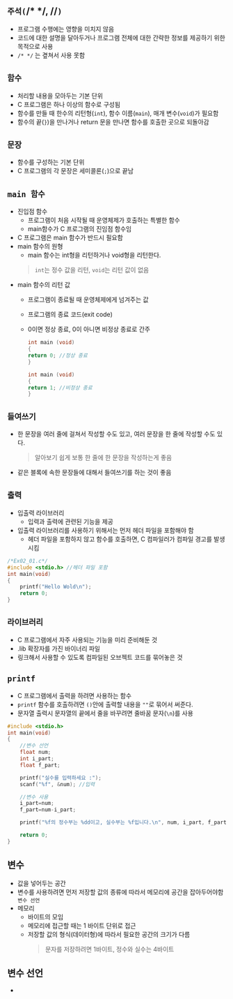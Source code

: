 ## `주석(`/* */, //`)`
* 프로그램 수행에는 영향을 미치지 않음
* 코드에 대한 설명을 달아두거나 프로그램 전체에 대한 간략한 정보를 제공하기 위한 목적으로 사용
* `/* */` 는 곂쳐서 사용 못함

## `함수`
* 처리할 내용을 모아두는 기본 단위
* C 프로그램은 하나 이상의 함수로 구성됨
* 함수를 만들 때 한수의 리턴형(`int`), 함수 이름(`main`), 매개 변수(`void`)가 필요함
* 함수의 끝(`}`)을 만나거나 return 문을 만나면 함수를 호출한 곳으로 되돌아감

## `문장`
* 함수를 구성하는 기본 단위
* C 프로그램의 각 문장은 세미콜론(`;`)으로 끝남

## `main 함수`
* 진입점 함수
  * 프로그램이 처음 시작될 때 운영체제가 호출하는 특별한 함수
  * main함수가 C 프로그램의 진임점 함수임
* C 프로그램은 main 함수가 반드시 필요함
* main 함수의 원형
  * main 함수는 int형을 리턴하거나 void형을 리턴한다.
  > `int`는 정수 값을 리턴, `void`는 리턴 값이 없음
* main 함수의 리턴 값
  * 프로그램이 종료될 때 운영체제에게 넘겨주는 값
  * 프로그램의 종료 코드(exit code)
  * 0이면 정상 종료, 0이 아니면 비정상 종료로 간주
    ```c
    int main (void)
    {
    return 0; //정상 종료
    }
    ```

    ```c
    int main (void)
    {
    return 1; //비정상 종료
    }
    ```
## `들여쓰기`
* 한 문장을 여러 줄에 걸쳐서 작성할 수도 있고, 여러 문장을 한 줄에 작성할 수도 있다.
  > 알아보기 쉽게 보통 한 줄에 한 문장을 작성하는게 좋음
* 같은 블록에 속한 문장들에 대해서 들여쓰기를 하는 것이 좋음

## `출력`
* 입출력 라이브러리
  * 입력과 출력에 관련된 기능을 제공
* 입출력 라이브러리를 사용하기 위해서는 먼저 헤더 파일을 포함해야 함
  * 헤더 파일을 포함하지 않고 함수를 호출하면, C 컴파일러가 컴파일 경고를 발생시킴
```c
/*Ex02_01.c*/
#include <stdio.h> //헤더 파일 포함
int main(void)
{
    printf("Hello Wold\n");
    return 0;
}
```
## `라이브러리`
* C 프로그램에서 자주 사용되는 기능을 미리 준비해둔 것
* .lib 확장자를 가진 바이너리 파일
* 링크해서 사용할 수 있도록 컴파일된 오브젝트 코드를 묶어놓은 것

##  `printf`
* C 프로그램에서 출력을 하려면 사용하는 함수
* `printf` 함수를 호출하려면 `()`안에 출력할 내용을 `""`로 묶어서 써준다.
* 문자열 출력시 문자열의 끝에서 줄을 바꾸려면 줄바꿈 문자(`\n`)를 사용

```c
#include <stdio.h>
int main(void)
{
    //변수 선언
    float num;
    int i_part;
    float f_part;

    printf("실수를 입력하세요 :");
    scanf("%f", &num); //입력

    //변수 사용
    i_part=num;
    f_part=num-i_part;

    printf("%f의 정수부는 %dd이고, 실수부는 %f입니다.\n", num, i_part, f_part);

    return 0;
}
```

## 변수
* 값을 넣어두는 공간
* 변수를 사용하려면 먼저 저장할 값의 종류에 따라서 메모리에 공간을 잡아두어야함 `변수 선언`
* 메모리
  * 바이트의 모임
  * 메모리에 접근할 때는 1 바이트 단위로 접근
  * 저장할 값의 형식(데이터형)에 따라서 필요한 공간의 크기가 다름
    > 문자를 저장하려면 1바이트, 정수와 실수는 4바이트

## 변수 선언
* 